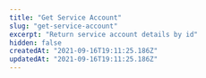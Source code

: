 ```yaml
---
title: "Get Service Account"
slug: "get-service-account"
excerpt: "Return service account details by id"
hidden: false
createdAt: "2021-09-16T19:11:25.186Z"
updatedAt: "2021-09-16T19:11:25.186Z"
---
```

